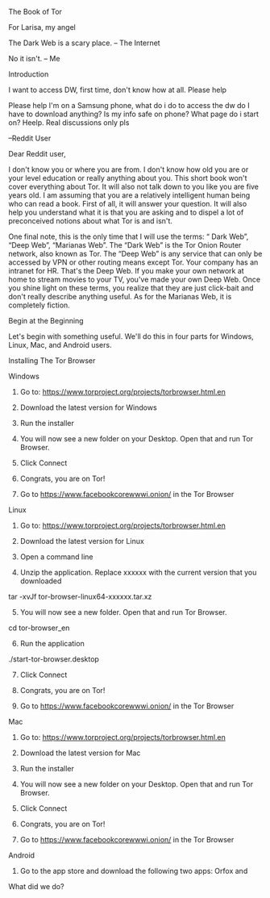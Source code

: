The Book of Tor

For Larisa, my angel


The Dark Web is a scary place. – The Internet

No it isn't. – Me


Introduction

I want to access DW, first time, don't know how at all. Please 
help

Please help I'm on a Samsung phone, what do i do to access the dw 
do I have to download anything? Is my info safe on phone? What 
page do i start on? Heelp. Real discussions only pls

–Reddit User

Dear Reddit user,

I don't know you or where you are from. I don't know how old you 
are or your level education or really anything about you. This 
short book won't cover everything about Tor. It will also not 
talk down to you like you are five years old. I am assuming that 
you are a relatively intelligent human being who can read a book. 
First of all, it will answer your question. It will also help you 
understand what it is that you are asking and to dispel a lot of 
preconceived notions about what Tor is and isn't.

One final note, this is the only time that I will use the terms: “
Dark Web”, “Deep Web”, “Marianas Web”. The “Dark Web” is the Tor 
Onion Router network, also known as Tor. The “Deep Web” is any 
service that can only be accessed by VPN or other routing means 
except Tor. Your company has an intranet for HR. That's the Deep 
Web. If you make your own network at home to stream movies to 
your TV, you've made your own Deep Web. Once you shine light on 
these terms, you realize that they are just click-bait and don't 
really describe anything useful. As for the Marianas Web, it is 
completely fiction.

Begin at the Beginning

Let's begin with something useful. We'll do this in four parts 
for Windows, Linux, Mac, and Android users.

  Installing The Tor Browser

  Windows

1. Go to: https://www.torproject.org/projects/torbrowser.html.en

2. Download the latest version for Windows

3. Run the installer

4. You will now see a new folder on your Desktop. Open that and 
run Tor Browser.

5. Click Connect

6. Congrats, you are on Tor!

7. Go to https://www.facebookcorewwwi.onion/ in the Tor Browser


  Linux

1. Go to: https://www.torproject.org/projects/torbrowser.html.en

2. Download the latest version for Linux

3. Open a command line

4. Unzip the application. Replace xxxxxx with the current version 
that you downloaded

tar -xvJf tor-browser-linux64-xxxxxx.tar.xz

5. You will now see a new folder. Open that and run Tor Browser.

cd tor-browser_en

6. Run the application

./start-tor-browser.desktop

7. Click Connect

8. Congrats, you are on Tor!

9. Go to https://www.facebookcorewwwi.onion/ in the Tor Browser


  Mac

1. Go to: https://www.torproject.org/projects/torbrowser.html.en

2. Download the latest version for Mac

3. Run the installer

4. You will now see a new folder on your Desktop. Open that and 
run Tor Browser.

5. Click Connect

6. Congrats, you are on Tor!

7. Go to https://www.facebookcorewwwi.onion/ in the Tor Browser


  Android

1. Go to the app store and download the following two apps: Orfox 
and 

  What did we do?

